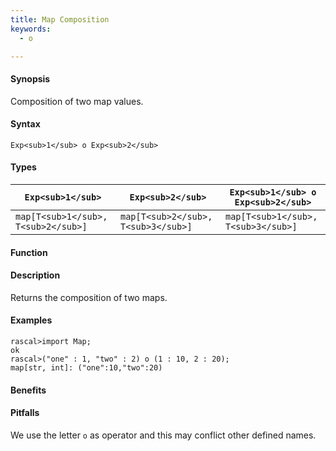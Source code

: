 ```yaml
---
title: Map Composition
keywords:
  - o

---
```


#### Synopsis

Composition of two map values.

#### Syntax

`Exp<sub>1</sub> o Exp<sub>2</sub>`

#### Types

|`Exp<sub>1</sub>`            | `Exp<sub>2</sub>`           | `Exp<sub>1</sub> o Exp<sub>2</sub>`  |
| --- | --- | --- |
| `map[T<sub>1</sub>, T<sub>2</sub>]` | `map[T<sub>2</sub>, T<sub>3</sub>]` | `map[T<sub>1</sub>, T<sub>3</sub>]`  |


#### Function

#### Description

Returns the composition of two maps.

#### Examples


```rascal-shell
rascal>import Map;
ok
rascal>("one" : 1, "two" : 2) o (1 : 10, 2 : 20);
map[str, int]: ("one":10,"two":20)
```

#### Benefits

#### Pitfalls

We use the letter `o` as operator and this may conflict other defined names.

